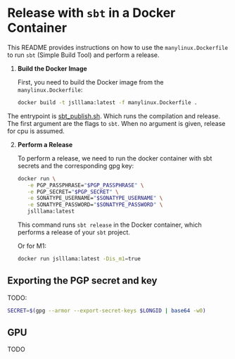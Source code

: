 # Release with `sbt` in a Docker Container

This README provides instructions on how to use the `manylinux.Dockerfile`
to run `sbt` (Simple Build Tool) and perform a release.

1. **Build the Docker Image**

   First, you need to build the Docker image from the `manylinux.Dockerfile`:

   ```bash
   docker build -t jslllama:latest -f manylinux.Dockerfile .
   ```

  The entrypoint is [sbt_publish.sh](./sbt_publish.sh). Which runs the compilation
  and release. The first argument are the flags to `sbt`. When no argument is
  given, release for cpu is assumed.

2. **Perform a Release**

   To perform a release, we need to run the docker container with sbt secrets
   and the corresponding gpg key:

   ```bash
   docker run \
      -e PGP_PASSPHRASE="$PGP_PASSPHRASE" \
      -e PGP_SECRET="$PGP_SECRET" \
      -e SONATYPE_USERNAME="$SONATYPE_USERNAME" \
      -e SONATYPE_PASSWORD="$SONATYPE_PASSWORD" \
      jslllama:latest
   ```

   This command runs `sbt release` in the Docker container, which performs a release of
   your `sbt` project.

   Or for M1:

   ```bash
   docker run jslllama:latest -Dis_m1=true
   ```

## Exporting the PGP secret and key

TODO: 

```bash
SECRET=$(gpg --armor --export-secret-keys $LONGID | base64 -w0)
```

## GPU

TODO

